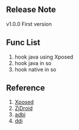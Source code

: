 ## Release Note
v1.0.0 First version

## Func List
1. hook java using Xposed
2. hook java in so
3. hook native in so

## Reference
1. [Xposed](https://github.com/rovo89/Xposed)
2. [ZjDroid](https://github.com/halfkiss/ZjDroid) 
3. [adbi](https://github.com/crmulliner/adbi)
4. [ddi](https://github.com/crmulliner/ddi)
